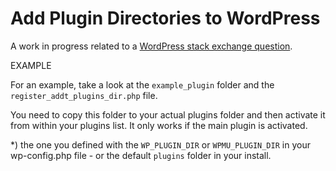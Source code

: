 Add Plugin Directories to WordPress
===================================

A work in progress related to a [WordPress stack exchange question](http://wordpress.stackexchange.com/questions/43262/add-multiple-plugin-directories).


EXAMPLE

For an example, take a look at the `example_plugin` folder and the `register_addt_plugins_dir.php` file.

You need to copy this folder to your actual plugins folder and then activate it from within your plugins list. It only works if the main plugin is activated.

*) the one you defined with the `WP_PLUGIN_DIR` or `WPMU_PLUGIN_DIR` in your wp-config.php file - or the default `plugins` folder in your install.